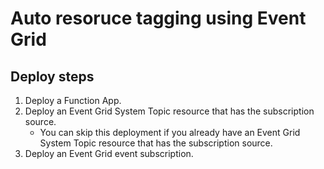 # Auto resoruce tagging using Event Grid

## Deploy steps

1. Deploy a Function App.
2. Deploy an Event Grid System Topic resource that has the subscription source.
    - You can skip this deployment if you already have an Event Grid System Topic resource that has the subscription source.
3. Deploy an Event Grid event subscription.

